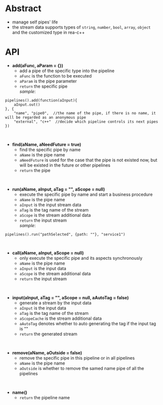 # Abstract
* manage self pipes' life  
* the stream data supports types of `string`, `number`, `bool`, `array`, `object` and the customized type in rea-c++  

# API
* **add(aFunc, aParam = {})**  
    - add a pipe of the specific type into the pipeline  
    - `aFunc` is the function to be executed  
    - `aParam` is the pipe parameter  
    - `return` the specific pipe  
_sample_:  
```
pipelines().add(function(aInput){
    aInput.out()
}, {
    "name", "pipe0",  //the name of the pipe, if there is no name, it will be regarded as an anonymous pipe
    "external", "c++"  //decide which pipeline controls its next pipes
})
```  
</br>

* **find(aName, aNeedFuture = true)**  
    - find the specific pipe by name  
    - `aName` is the pipe name  
    - `aNeedFuture` is used for the case that the pipe is not existed now, but will be existed in the future or other pipelines  
    - `return` the pipe  
</br>

* **run(aName, aInput, aTag = "", aScope = null)**  
    - execute the specific pipe by name and start a business procedure  
    - `aName` is the pipe name  
    - `aInput` is the input stream data  
    - `aTag` is the tag name of the stream  
    - `aScope` is the stream additional data  
    - `return` the input stream  
_sample_:
```
pipelines().run("pathSelected", {path: ""}, "service1")
```  
</br>

* **call(aName, aInput, aScope = null)**  
    - only execute the specific pipe and its aspects synchronously  
    - `aName` is the pipe name  
    - `aInput` is the input data  
    - `aScope` is the stream additional data  
    - `return` the input stream  
</br>

* **input(aInput, aTag = "", aScope = null, aAutoTag = false)**  
    - generate a stream by the input data  
    - `aInput` is the input data  
    - `aTag` is the tag name of the stream  
    - `aScopeCache` is the stream additional data  
    - `aAutoTag` denotes whether to auto generating the tag if the input tag is ""  
    - `return` the generated stream  
</br>

* **remove(aName, aOutside = false)**  
    - remove the specific pipe in this pipeline or in all pipelines  
    - `aName` is the pipe name  
    - `aOutside` is whether to remove the samed name pipe of all the pipelines  
</br>

* **name()**  
    - `return` the pipeline name  
</br>